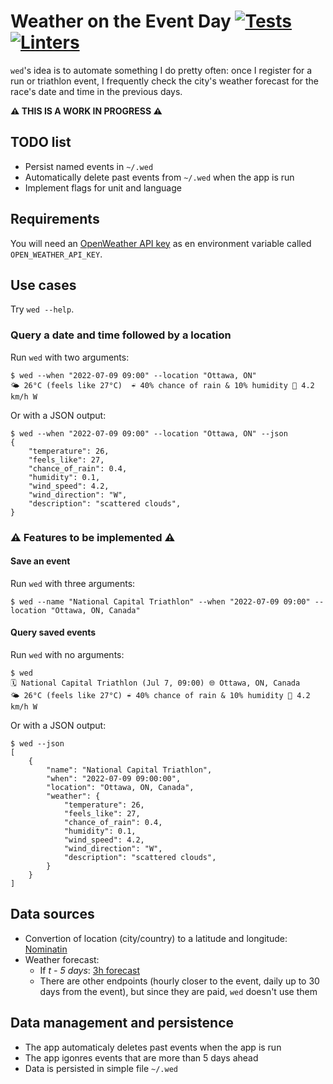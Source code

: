 # Weather on the Event Day [![Tests](https://github.com/cuducos/wed/actions/workflows/tests.yml/badge.svg)](https://github.com/cuducos/wed/actions/workflows/tests.yml) [![Linters](https://github.com/cuducos/wed/actions/workflows/linters.yml/badge.svg)](https://github.com/cuducos/wed/actions/workflows/linters.yml)

`wed`'s idea is to automate something I do pretty often: once I register for a run or triathlon event, I frequently check the city's weather forecast for the race's date and time in the previous days.

**:warning: THIS IS A WORK IN PROGRESS :warning:**

## TODO list

- Persist named events in `~/.wed`
- Automatically delete past events from `~/.wed` when the app is run
- Implement flags for unit and language

## Requirements

You will need an [OpenWeather API key](https://home.openweathermap.org/api_keys) as en environment variable called `OPEN_WEATHER_API_KEY`.

## Use cases

Try `wed --help`.

### Query a date and time followed by a location

Run `wed` with two arguments:

```console
$ wed --when "2022-07-09 09:00" --location "Ottawa, ON"
🌤 26°C (feels like 27°C)  ☔ 40% chance of rain & 10% humidity 💨 4.2 km/h W
```

Or with a JSON output:

```console
$ wed --when "2022-07-09 09:00" --location "Ottawa, ON" --json
{
    "temperature": 26,
    "feels_like": 27,
    "chance_of_rain": 0.4,
    "humidity": 0.1,
    "wind_speed": 4.2,
    "wind_direction": "W",
    "description": "scattered clouds",
}
```

### :warning: Features to be implemented :warning:

#### Save an event

Run `wed` with three arguments:

```console
$ wed --name "National Capital Triathlon" --when "2022-07-09 09:00" --location "Ottawa, ON, Canada"
```

#### Query saved events

Run `wed` with no arguments:

```console
$ wed
🗓 National Capital Triathlon (Jul 7, 09:00) 🌐 Ottawa, ON, Canada
🌤 26°C (feels like 27°C) ☔ 40% chance of rain & 10% humidity 💨 4.2 km/h W
```

Or with a JSON output:

```console
$ wed --json
[
    {
        "name": "National Capital Triathlon",
        "when": "2022-07-09 09:00:00",
        "location": "Ottawa, ON, Canada",
        "weather": {
            "temperature": 26,
            "feels_like": 27,
            "chance_of_rain": 0.4,
            "humidity": 0.1,
            "wind_speed": 4.2,
            "wind_direction": "W",
            "description": "scattered clouds",
        }
    }
]
```

## Data sources

* Convertion of location (city/country) to a latitude and longitude: [Nominatin](https://wiki.openstreetmap.org/wiki/Nominatim)
* Weather forecast:
   * If _t - 5 days_: [3h forecast](https://openweathermap.org/forecast5)
   * There are other endpoints (hourly closer to the event, daily up to 30 days from the event), but since they are paid, `wed` doesn't use them

## Data management and persistence

* The app automaticaly deletes past events when the app is run
* The app igonres events that are more than 5 days ahead
* Data is persisted in simple file `~/.wed`

